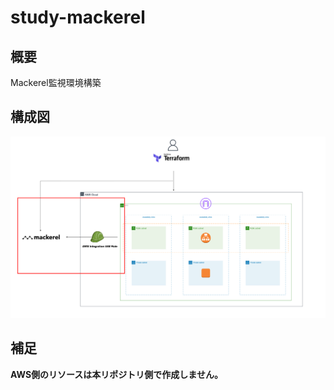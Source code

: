# study-mackerel

## 概要

Mackerel監視環境構築

## 構成図

![diagram](./diagram.png)

## 補足

**AWS側のリソースは本リポジトリ側で作成しません。**